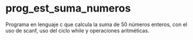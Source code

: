 # prog_est_suma_numeros
Programa en lenguaje c que calcula la suma de 50 números enteros, con el uso de scanf, uso del ciclo while y operaciones aritméticas.
